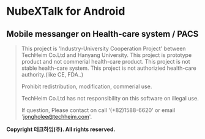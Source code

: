 # NubeXTalk for Android
## Mobile messanger on Health-care system / PACS
> This project is 'Industry-University Cooperation Project' between TechHeim Co.Ltd and Hanyang University.
> This project is prototype product and not commerial health-care product.
> This project is not stable health-care system.
> This project is not authorizied health-care authority.(like CE, FDA..)
>
> Prohibit redistribution, modification, commerial use.
>
> TechHeim Co.Ltd has not responsibility on this software on illegal use.
>
> If question, Please contact on call '(+82)1588-6620' or email 'jongholee@techheim.com'.

**Copyright 테크하임(주). All rights reserved.**
